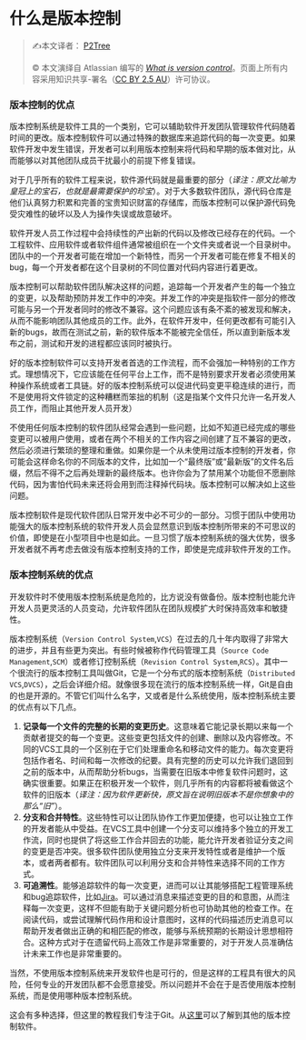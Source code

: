 # 什么是版本控制

> ✍️本文译者： [P2Tree](https://github.com/P2Tree)
>
> ©️ 本文演绎自 Atlassian 编写的 [_What is version control_](https://www.atlassian.com/git/tutorials/what-is-version-control)。页面上所有内容采用知识共享-署名（[CC BY 2.5 AU](http://creativecommons.org/licenses/by/2.5/au/deed.zh)）许可协议。

### 版本控制的优点

版本控制系统是软件工具的一个类别，它可以辅助软件开发团队管理软件代码随着时间的更改。版本控制软件可以通过特殊的数据库来追踪代码的每一次变更。如果软件开发中发生错误，开发者可以利用版本控制来将代码和早期的版本做对比，从而能够以对其他团队成员干扰最小的前提下修复错误。

对于几乎所有的软件工程来说，软件源代码就是最重要的部分（*译注：原文比喻为皇冠上的宝石，也就是最需要保护的珍宝*）。对于大多数软件团队，源代码仓库是他们认真努力积累和完善的宝贵知识财富的存储库，而版本控制可以保护源代码免受灾难性的破坏以及人为操作失误或故意破坏。

软件开发人员工作过程中会持续性的产出新的代码以及修改已经存在的代码。一个工程软件、应用软件或者软件组件通常被组织在一个文件夹或者说一个目录树中。团队中的一个开发者可能在增加一个新特性，而另一个开发者可能在修复不相关的bug，每一个开发者都在这个目录树的不同位置对代码内容进行着更改。

版本控制可以帮助软件团队解决这样的问题，追踪每一个开发者产生的每一个独立的变更，以及帮助预防并发工作中的冲突。并发工作的冲突是指软件一部分的修改可能与另一个开发者同时的修改不兼容。这个问题应该有条不紊的被发现和解决，从而不能影响团队其他成员的工作。此外，在软件开发中，任何更改都有可能引入新的bugs，故而在测试之前，新的软件版本不能被完全信任，所以直到新版本发布之前，测试和开发的进程都应该同时被执行。

好的版本控制软件可以支持开发者首选的工作流程，而不会强加一种特别的工作方式。理想情况下，它应该能在任何平台上工作，而不是特别要求开发者必须使用某种操作系统或者工具链。好的版本控制系统可以促进代码变更平稳连续的进行，而不是使用将文件锁定的这种糟糕而笨拙的机制（这是指某个文件只允许一名开发人员工作，而阻止其他开发人员开发）

不使用任何版本控制的软件团队经常会遇到一些问题，比如不知道已经完成的哪些变更可以被用户使用，或者在两个不相关的工作内容之间创建了互不兼容的更改，然后必须进行繁琐的整理和重做。如果你是一个从未使用过版本控制的开发者，你可能会这样命名你的不同版本的文件，比如加一个“最终版”或“最新版”的文件名后缀，然后不得不之后再处理新的最终版本。也许你会为了禁用某个功能但不愿删除代码，因为害怕代码未来还将会用到而注释掉代码块。版本控制可以解决如上这些问题。

版本控制软件是现代软件团队日常开发中必不可少的一部分。习惯于团队中使用功能强大的版本控制系统的软件开发人员会显然意识到版本控制所带来的不可思议的价值，即使是在小型项目中也是如此。一旦习惯了版本控制系统的强大优势，很多开发者就不再考虑去做没有版本控制支持的工作，即使是完成非软件开发的工作。

### 版本控制系统的优点

开发软件时不使用版本控制系统是危险的，比方说没有做备份。版本控制也能允许开发人员更灵活的人员变动，允许软件团队在团队规模扩大时保持高效率和敏捷性。

版本控制系统（`Version Control System`,`VCS`）在过去的几十年内取得了非常大的进步，并且有些更为突出。有些时候被称作代码管理工具（`Source Code Management`,`SCM`）或者修订控制系统（`Revision Control System`,`RCS`）。其中一个很流行的版本控制工具叫做Git，它是一个分布式的版本控制系统（`Distributed VCS`,`DVCS`），之后会详细介绍。就像很多现在流行的版本控制系统一样，Git是自由的也是开源的。不管它们叫什么名字，又或者是什么系统使用，版本控制系统主要的优点有以下几点。

1. **记录每一个文件的完整的长期的变更历史**。这意味着它能记录长期以来每一个贡献者提交的每一个变更。这些变更包括文件的创建、删除以及内容修改。不同的VCS工具的一个区别在于它们处理重命名和移动文件的能力。每次变更将包括作者名、时间和每一次修改的纪要。具有完整的历史可以允许我们退回到之前的版本中，从而帮助分析bugs，当需要在旧版本中修复软件问题时，这确实很重要。如果正在积极开发一个软件，则几乎所有的内容都将被看做这个软件的旧版本（*译注：因为软件更新快，原文旨在说明旧版本不是你想象中的那么“旧”*）。
2. **分支和合并特性**。这些特性可以让团队协作工作更加便捷，也可以让独立工作的开发者能从中受益。在VCS工具中创建一个分支可以维持多个独立的开发工作流，同时也提供了将这些工作合并回去的功能，能允许开发者验证分支之间的变更是否冲突。很多软件团队使用独立分支来开发特性或者是维护一个版本，或者两者都有。软件团队可以利用分支和合并特性来选择不同的工作方式。
3. **可追溯性**。能够追踪软件的每一次变更，进而可以让其能够搭配工程管理系统和bug追踪软件，比如[Jira](https://www.atlassian.com/software/jira)。可以通过消息来描述变更的目的和意图，从而注释每一次变更，这样不但能有助于关键问题分析也可协助其他的检查工作。在阅读代码，或尝试理解代码作用和设计意图时，这样的代码描述历史消息可以帮助开发者做出正确的和相匹配的修改，能够与系统预期的长期设计思想相符合。这种方式对于在遗留代码上高效工作是非常重要的，对于开发人员准确估计未来工作也是非常重要的。

当然，不使用版本控制系统来开发软件也是可行的，但是这样的工程具有很大的风险，任何专业的开发团队都不会愿意接受。所以问题并不会在于是否使用版本控制系统，而是使用哪种版本控制系统。

这会有多种选择，但这里的教程我们专注于Git。从[这里](https://bitbucket.org/product/version-control-software?_ga=2.63967023.1846059181.1575290049-386918931.1575091845)可以了解到其他的版本控制软件。